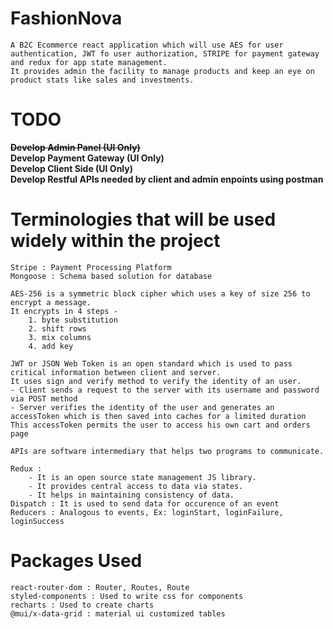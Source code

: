 # FashionNova
	A B2C Ecommerce react application which will use AES for user authentication, JWT fo user authorization, STRIPE for payment gateway and redux for app state management.
	It provides admin the facility to manage products and keep an eye on product stats like sales and investments. 

# TODO
<strong><strike>Develop Admin Panel (UI Only)</strike></strong> <br>
<strong>Develop Payment Gateway (UI Only)</strong> <br>
<strong>Develop Client Side (UI Only)</strong> <br>
<strong>Develop Restful APIs needed by client and admin enpoints using postman</strong> <br>

# Terminologies that will be used widely within the project
	Stripe : Payment Processing Platform
	Mongoose : Schema based solution for database

	AES-256 is a symmetric block cipher which uses a key of size 256 to encrypt a message. 
	It encrypts in 4 steps -
		1. byte substitution
		2. shift rows
		3. mix columns
		4. add key

	JWT or JSON Web Token is an open standard which is used to pass critical information between client and server.
	It uses sign and verify method to verify the identity of an user.
	- Client sends a request to the server with its username and password via POST method
	- Server verifies the identity of the user and generates an accessToken which is then saved into caches for a limited duration
	This accessToken permits the user to access his own cart and orders page

	APIs are software intermediary that helps two programs to communicate.

	Redux :
		- It is an open source state management JS library. 
		- It provides central access to data via states.
		- It helps in maintaining consistency of data.
	Dispatch : It is used to send data for occurence of an event
	Reducers : Analogous to events, Ex: loginStart, loginFailure, loginSuccess

# Packages Used
	react-router-dom : Router, Routes, Route
	styled-components : Used to write css for components
	recharts : Used to create charts
	@mui/x-data-grid : material ui customized tables